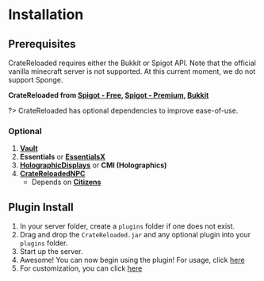 # Installation

## Prerequisites

CrateReloaded requires either the Bukkit or Spigot API. Note that the official vanilla minecraft server is not supported.
At this current moment, we do not support Sponge.

**CrateReloaded from [Spigot - Free](https://www.spigotmc.org/resources/mystery-crate-crate-reloaded.861/), 
[Spigot - Premium](https://www.spigotmc.org/resources/.3663/),
[Bukkit](http://dev.bukkit.org/bukkit-plugins/crate-reloaded/)**

?> CrateReloaded has optional dependencies to improve ease-of-use.

### Optional

1. [**Vault**](https://www.spigotmc.org/resources/vault.34315/)
2. **Essentials** or [**EssentialsX**](https://www.spigotmc.org/resources/essentialsx.9089/)
3. [**HolographicDisplays**](https://dev.bukkit.org/projects/holographic-displays) or **CMI (Holographics)**
4. [**CrateReloadedNPC**](https://www.spigotmc.org/resources/.60992/)
   * Depends on [**Citizens**](https://www.spigotmc.org/resources/citizens.13811/)

## Plugin Install

1. In your server folder, create a `plugins` folder if one does not exist.
2. Drag and drop the `CrateReloaded.jar` and any optional plugin into your `plugins` folder.
3. Start up the server.
4. Awesome! You can now begin using the plugin! For usage, click [here](getting-started/usage)
5. For customization, you can click [here](config/general)
